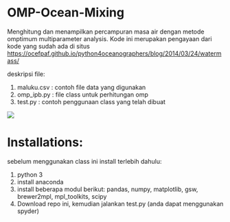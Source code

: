# OMP-Ocean-Mixing
Menghitung dan menampilkan percampuran masa air dengan metode omptimum multiparameter analysis. Kode ini merupakan pengayaan dari kode yang sudah ada di situs  https://ocefpaf.github.io/python4oceanographers/blog/2014/03/24/watermass/ 

deskripsi file:
1. maluku.csv : contoh file data yang digunakan
2. omp_ipb.py : file class untuk perhitungan omp
3. test.py    : contoh penggunaan class yang telah dibuat

![](https://github.com/iqbalipb/OMP-Ocean-Mixing/blob/master/omp_maluku.png)

# Installations:
sebelum menggunakan class ini install terlebih dahulu:
1. python 3
2. install anaconda
3. install beberapa modul berikut: pandas, numpy, matplotlib, gsw, brewer2mpl, mpl_toolkits, scipy
4. Download repo ini, kemudian jalankan test.py (anda dapat menggunakan spyder)
